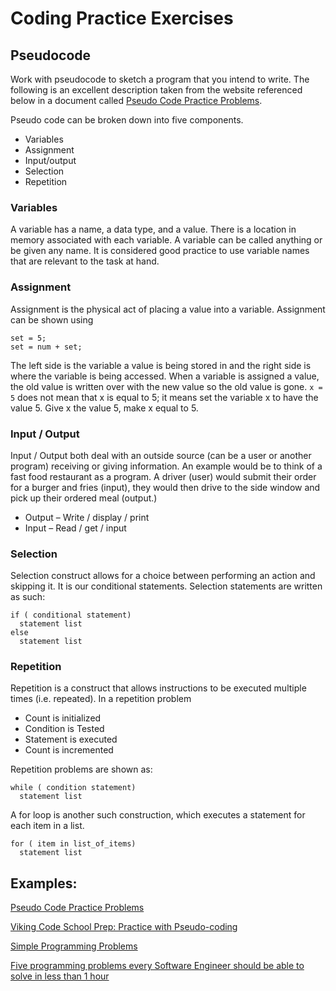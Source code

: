 # Coding Practice Exercises

## Pseudocode

Work with pseudocode to sketch a program that you intend to write. The following is an  excellent description taken from the website referenced below in a document called [Pseudo Code Practice Problems](https://www.qacps.org/cms/lib02/MD01001006/Centricity/Domain/847/Pseudo_Code%20Practice_Problems.pdf).

Pseudo code can be broken down into five components.
- Variables
- Assignment
- Input/output
- Selection
- Repetition

### Variables

A variable has a name, a data type, and a value. There is a location in memory associated with each variable. A variable
can be called anything or be given any name. It is considered good practice to use variable names that are relevant to
the task at hand.

### Assignment

Assignment is the physical act of placing a value into a variable. Assignment can be shown using
```
set = 5;
set = num + set;
```

The left side is the variable a value is being stored in and the right side is where the variable is being accessed. When a
variable is assigned a value, the old value is written over with the new value so the old value is gone. ```x = 5``` does not
mean that x is equal to 5; it means set the variable x to have the value 5. Give x the value 5, make x equal to 5.

### Input / Output

Input / Output both deal with an outside source (can be a user or another program) receiving or giving information. An
example would be to think of a fast food restaurant as a program. A driver (user) would submit their order for a burger
and fries (input), they would then drive to the side window and pick up their ordered meal (output.)
- Output – Write / display / print
- Input – Read / get / input

### Selection

Selection construct allows for a choice between performing an action and skipping it. It is our conditional statements.
Selection statements are written as such:
```
if ( conditional statement)
  statement list
else
  statement list
```

### Repetition

Repetition is a construct that allows instructions to be executed multiple times (i.e. repeated).
In a repetition problem
- Count is initialized
- Condition is Tested
- Statement is executed
- Count is incremented

Repetition problems are shown as:
```
while ( condition statement)
  statement list
```

A for loop is another such construction, which executes a statement for each item in a list. 
```
for ( item in list_of_items)
  statement list
```


## Examples: 

[Pseudo Code Practice Problems](https://www.qacps.org/cms/lib02/MD01001006/Centricity/Domain/847/Pseudo_Code%20Practice_Problems.pdf)

[Viking Code School Prep: Practice with Pseudo-coding](https://www.vikingcodeschool.com/software-engineering-basics/practice-with-pseudo-coding)

[Simple Programming Problems](https://adriann.github.io/programming_problems.html)

[Five programming problems every Software Engineer should be able to solve in less than 1 hour](https://www.shiftedup.com/2015/05/07/five-programming-problems-every-software-engineer-should-be-able-to-solve-in-less-than-1-hour)



